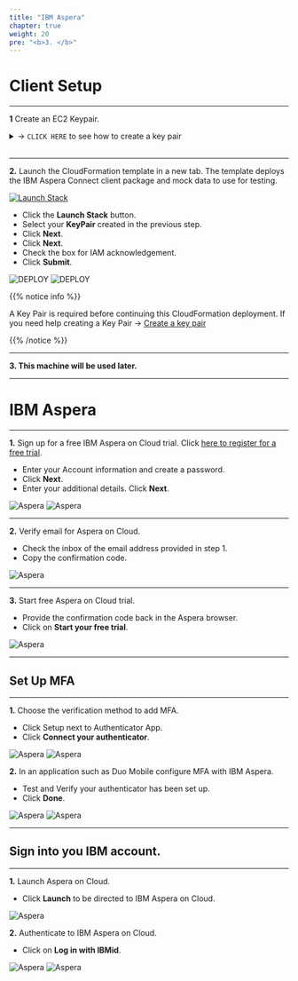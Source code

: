 ```yaml
---
title: "IBM Aspera"
chapter: true
weight: 20
pre: "<b>3. </b>"
---
```



# Client Setup

---
 **1** Create an EC2 Keypair.


<details>
  <summary> -> <code>CLICK HERE</code> to see how to create a key pair</summary>

**AWS Console -> EC2 -> Key Pairs -> Create key pair**

![DEPLOY](/images/aspera/kp.jpg) 
![DEPLOY](/images/aspera/kp2.jpg)

</details>
<br>
 
 ---
 
 **2.** Launch the CloudFormation template in a new tab. The template deploys the IBM Aspera Connect client package and mock data to use for testing. 

[![Launch Stack](https://cdn.rawgit.com/buildkite/cloudformation-launch-stack-button-svg/master/launch-stack.svg)](https://console.aws.amazon.com/cloudformation/home#/stacks/new?stackName=c1fss-aspera-workshop&templateURL=https://aws-workshop-c1as-cft-templates.s3.amazonaws.com/aspera_instance.yaml)

 - Click the **Launch Stack** button.
 - Select your **KeyPair** created in the previous step.
 - Click **Next**.
 - Click **Next**.
 - Check the box for IAM acknowledgement.
 - Click **Submit**.

![DEPLOY](/images/aspera/cft.jpg) 
![DEPLOY](/images/aspera/cft2.jpg)

{{% notice info %}}
<p style='text-align: left;'>
A Key Pair is required before continuing this CloudFormation deployment. If you need help creating a Key Pair -> <a href="https://docs.aws.amazon.com/AWSEC2/latest/UserGuide/ec2-key-pairs.html#having-ec2-create-your-key-pair" target="_top">Create a key pair</a>
</p>
{{% /notice %}}

---

**3. This machine will be used later.**

---

# IBM Aspera

---

**1.** Sign up for a free IBM Aspera on Cloud trial. Click [here to register for a free trial](https://www.ibm.com/account/reg/us-en/signup?formid=urx-30538).

- Enter your Account information and create a password.
- Click **Next**.
- Enter your additional details. Click **Next**.

![Aspera](/images/aspera/setup.jpg)
![Aspera](/images/aspera/setup2.jpg)

---

**2.** Verify email for Aspera on Cloud.

- Check the inbox of the email address provided in step 1.
- Copy the confirmation code.

![Aspera](/images/aspera/setup3.jpg)

---

**3.** Start free Aspera on Cloud trial.
- Provide the confirmation code back in the Aspera browser.
- Click on **Start your free trial**.

![Aspera](/images/aspera/setup4.jpg)

---


## Set Up MFA
---

**1.** Choose the verification method to add MFA.

- Click Setup next to Authenticator App.
- Click **Connect your authenticator**.

![Aspera](/images/aspera/mfa.jpg)
![Aspera](/images/aspera/mfa2.jpg)

**2.** In an application such as Duo Mobile configure MFA with IBM Aspera.

- Test and Verify your authenticator has been set up.
- Click **Done**.

![Aspera](/images/aspera/mfa3.jpg)
![Aspera](/images/aspera/mfa4.jpg)

---

## Sign into you IBM account.

---

**1.** Launch Aspera on Cloud.

- Click **Launch** to be directed to IBM Aspera on Cloud.

![Aspera](/images/aspera/account.jpg)

**2.** Authenticate to IBM Aspera on Cloud.

- Click on **Log in with IBMid**.

![Aspera](/images/aspera/aspera.jpg)
![Aspera](/images/aspera/aspera2.jpg)